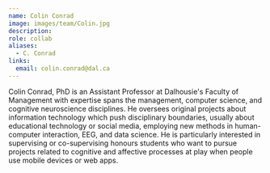 ```yaml
---
name: Colin Conrad
image: images/team/Colin.jpg
description: 
role: collab
aliases:
  - C. Conrad
links:
  email: colin.conrad@dal.ca
---
```


Colin Conrad, PhD is an Assistant Professor at Dalhousie's Faculty of Management with expertise spans the management, computer science, and cognitive neuroscience disciplines. He oversees original projects about information technology which push disciplinary boundaries, usually about educational technology or social media, employing new methods in human-computer interaction, EEG, and data science. He is particularly interested in supervising or co-supervising honours students who want to pursue projects related to cognitive and affective processes at play when people use mobile devices or web apps.
